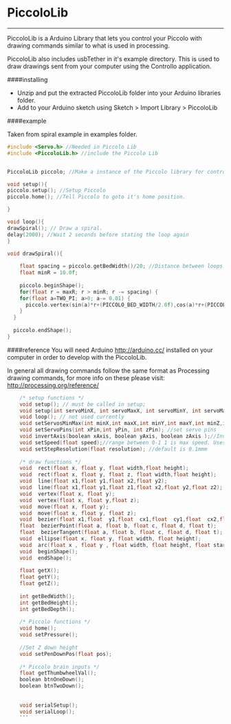 # PiccoloLib
----------------
PiccoloLib is a Arduino Library that lets you control your Piccolo with drawing commands similar to what is used in processing.

PiccoloLib also includes usbTether in it's example directory. This is used to draw drawings sent from your computer using the Controllo application. 

####installing
- Unzip and put the extracted PiccoloLib folder into your Arduino libraries folder.
- Add to your Arduino sketch using Sketch > Import Library > PiccoloLib


####example

Taken from spiral example in examples folder.

``` c
#include <Servo.h> //Needed in Piccolo Lib
#include <PiccoloLib.h> //include the Piccolo Lib


PiccoloLib piccolo; //Make a instance of the Piccolo library for controlling Piccolo

void setup(){
piccolo.setup(); //Setup Piccolo
piccolo.home(); //Tell Piccolo to goto it's home position. 

}

void loop(){
drawSpiral(); // Draw a spiral. 
delay(2000); //Wait 2 seconds before stating the loop again
}

void drawSpiral(){
  
  	float spacing = piccolo.getBedWidth()/20; //Distance between loops.  	float maxR = piccolo.getBedWidth();
  	float minR = 10.0f;
  	
    piccolo.beginShape();
    for(float r = maxR; r > minR; r -= spacing) {
    for(float a=TWO_PI; a>0; a-= 0.01) {    
      piccolo.vertex(sin(a)*r+(PICCOLO_BED_WIDTH/2.0f),cos(a)*r+(PICCOLO_BED_HEIGHT/2.0f));
    }
  }
  
  piccolo.endShape();
}


```


####reference
You will need Arduino <http://arduino.cc/> installed on your computer in order to develop with the PiccoloLib.

In general all drawing commands follow the same format as Processing drawing commands, for more info on these please visit: <http://processing.org/reference/>

``` c
    /* setup functions */
    void setup(); // must be called in setup;
    void setup(int servoMinX, int servoMaxX, int servoMinY, int servoMaxY, int servoMinZ, int servoMaxZ , int piccoloBedWidth, int piccoloBedHeight, int piccoloBedDepth);
    void loop(); // not used currently
    void setServosMinMax(int minX,int maxX,int minY,int maxY,int minZ,int maxZ); //set min and max servo positions
    void setServoPins(int xPin,int yPin, int zPin); //set servo pins
    void invertAxis(boolean xAxis, boolean yAxis, boolean zAxis );//Invert a drawing axis.
    void setSpeed(float speed);//range between 0-1 1 is max speed. Uses step resolution to calculate max move speed.
    void setStepResolution(float resolution); //default is 0.1mmm
    
    /* draw functions */
    void  rect(float x, float y, float width,float height);
    void  rect(float x, float y, float z, float width,float height);
    void  line(float x1,float y1,float x2,float y2);
    void  line(float x1,float y1,float z1,float x2,float y2,float z2);
    void  vertex(float x, float y);
    void  vertex(float x, float y,float z);
    void  move(float x, float y);
    void  move(float x, float y, float z);
    void  bezier(float x1,float  y1,float  cx1,float  cy1,float  cx2,float  cy2,float  x2,float  y2);
    float  bezierPoint(float a, float b, float c, float d, float t);
    float  bezierTangent(float a, float b, float c, float d, float t);
    void  ellipse(float x, float y, float width, float height);
    void  arc(float x , float y , float width, float height, float startA, float stopA);
    void  beginShape();
    void  endShape();
    
    float getX();
    float getY();
    float getZ();
    
    int getBedWidth();
    int getBedHeight();
    int getBedDepth();
    
  	/* Piccolo functions */
    void home();
    void setPressure();
    
    //Set Z down height
    void setPenDownPos(float pos);
    
    /* Piccolo brain inputs */
    float getThumbwheelVal();
    boolean btnOneDown();
    boolean btnTwoDown();
    
    
    void serialSetup();
    void serialLoop();
    ```